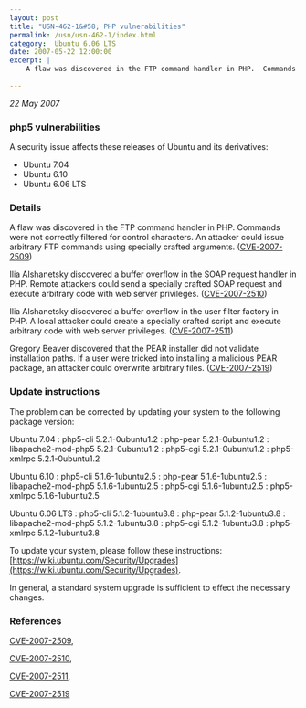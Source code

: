 ```yaml
---
layout: post
title: "USN-462-1&#58; PHP vulnerabilities"
permalink: /usn/usn-462-1/index.html
category:  Ubuntu 6.06 LTS
date: 2007-05-22 12:00:00
excerpt: |
    A flaw was discovered in the FTP command handler in PHP.  Commands were not correctly filtered for control characters.  An attacker could issue arbitrary FTP commands using specially crafted arguments.  ([CVE-2007-2509](http://people.ubuntu.com/~ubuntu-security/cve/CVE-2007-2509))
    
--- 
```

 
 

*22 May 2007*

### php5 vulnerabilities

A security issue affects these releases of Ubuntu and its derivatives:

* Ubuntu 7.04
* Ubuntu 6.10
* Ubuntu 6.06 LTS

### Details

A flaw was discovered in the FTP command handler in PHP. Commands were not correctly filtered for control characters. An attacker could issue arbitrary FTP commands using specially crafted arguments. ([CVE-2007-2509](http://people.ubuntu.com/~ubuntu-security/cve/CVE-2007-2509))

Ilia Alshanetsky discovered a buffer overflow in the SOAP request handler in PHP. Remote attackers could send a specially crafted SOAP request and execute arbitrary code with web server privileges. ([CVE-2007-2510](http://people.ubuntu.com/~ubuntu-security/cve/CVE-2007-2510))

Ilia Alshanetsky discovered a buffer overflow in the user filter factory in PHP. A local attacker could create a specially crafted script and execute arbitrary code with web server privileges. ([CVE-2007-2511](http://people.ubuntu.com/~ubuntu-security/cve/CVE-2007-2511))

Gregory Beaver discovered that the PEAR installer did not validate installation paths. If a user were tricked into installing a malicious PEAR package, an attacker could overwrite arbitrary files. ([CVE-2007-2519](http://people.ubuntu.com/~ubuntu-security/cve/CVE-2007-2519))

### Update instructions

The problem can be corrected by updating your system to the following package version:

Ubuntu 7.04
 : php5-cli <span>5.2.1-0ubuntu1.2</span>
 : php-pear <span>5.2.1-0ubuntu1.2</span>
 : libapache2-mod-php5 <span>5.2.1-0ubuntu1.2</span>
 : php5-cgi <span>5.2.1-0ubuntu1.2</span>
 : php5-xmlrpc <span>5.2.1-0ubuntu1.2</span>

Ubuntu 6.10
 : php5-cli <span>5.1.6-1ubuntu2.5</span>
 : php-pear <span>5.1.6-1ubuntu2.5</span>
 : libapache2-mod-php5 <span>5.1.6-1ubuntu2.5</span>
 : php5-cgi <span>5.1.6-1ubuntu2.5</span>
 : php5-xmlrpc <span>5.1.6-1ubuntu2.5</span>

Ubuntu 6.06 LTS
 : php5-cli <span>5.1.2-1ubuntu3.8</span>
 : php-pear <span>5.1.2-1ubuntu3.8</span>
 : libapache2-mod-php5 <span>5.1.2-1ubuntu3.8</span>
 : php5-cgi <span>5.1.2-1ubuntu3.8</span>
 : php5-xmlrpc <span>5.1.2-1ubuntu3.8</span>

To update your system, please follow these instructions: [https://wiki.ubuntu.com/Security/Upgrades](https://wiki.ubuntu.com/Security/Upgrades).

In general, a standard system upgrade is sufficient to effect the necessary changes.

### References

 
 [CVE-2007-2509](http://people.ubuntu.com/~ubuntu-security/cve/CVE-2007-2509), 

 [CVE-2007-2510](http://people.ubuntu.com/~ubuntu-security/cve/CVE-2007-2510), 

 [CVE-2007-2511](http://people.ubuntu.com/~ubuntu-security/cve/CVE-2007-2511), 

 [CVE-2007-2519](http://people.ubuntu.com/~ubuntu-security/cve/CVE-2007-2519)
 

